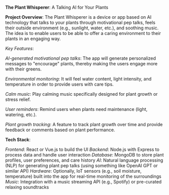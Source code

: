 **The Plant Whisperer**: A Talking AI for Your Plants

**Project Overview**:
The Plant Whisperer is a device or app based on AI technology that talks to your plants through motivational pep talks, feels their outside environment (e.g., sunlight, water, etc.), and soothing music. The idea is to enable users to be able to offer a caring environment to their plants in an engaging way.

*Key Features*:

*AI-generated motivational pep talks*: The app will generate personalized messages to "encourage" plants, thereby making the users engage more with their greens.

*Environmental monitoring*: It will feel water content, light intensity, and temperature in order to provide users with care tips.

*Calm music*: Play calming music specifically designed for plant growth or stress relief.

*User reminders*: Remind users when plants need maintenance (light, watering, etc.).

*Plant growth tracking*: A feature to track plant growth over time and provide feedback or comments based on plant performance.

**Tech Stack**:

*Frontend*: React or Vue.js to build the UI
*Backend*: Node.js with Express to process data and handle user interaction
*Database*: MongoDB to store plant profiles, user preferences, and care history
*AI*: Natural language processing (NLP) for generating plant pep talks (using something like OpenAI GPT or similar API)
*Hardware*: Optionally, IoT sensors (e.g., soil moisture, temperature) built into the app for real-time monitoring of the surroundings
*Music*: Integration with a music streaming API (e.g., Spotify) or pre-curated relaxing soundtracks

